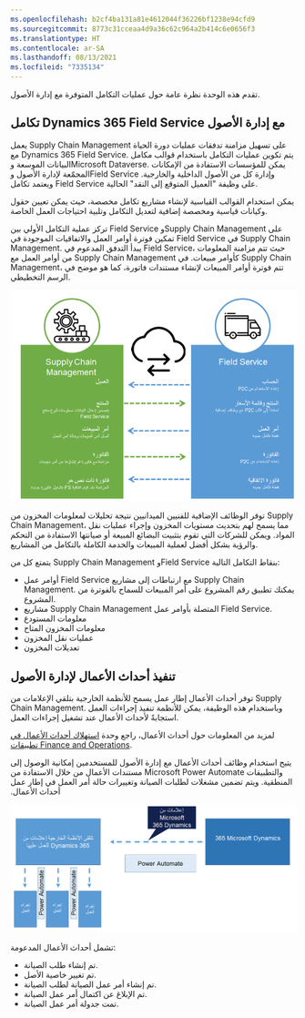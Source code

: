 ```yaml
---
ms.openlocfilehash: b2cf4ba131a81e4612044f36226bf1238e94cfd9
ms.sourcegitcommit: 8773c31cceaa4d9a36c62c964a2b414c6e0656f3
ms.translationtype: HT
ms.contentlocale: ar-SA
ms.lasthandoff: 08/13/2021
ms.locfileid: "7335134"
---
```

تقدم هذه الوحدة نظرة عامة حول عمليات التكامل المتوفرة مع إدارة الأصول.

## <a name="dynamics-365-field-service-integration-with-asset-management"></a>تكامل Dynamics 365 Field Service مع إدارة الأصول

يعمل Supply Chain Management على تسهيل مزامنة تدفقات عمليات دورة الحياة مع Dynamics 365 Field Service. يتم تكوين عمليات التكامل باستخدام قوالب مكامل البيانات الموسعة وMicrosoft Dataverse. يمكن للمؤسسات الاستفادة من الإمكانات المجمّعة لإدارة الأصول وField Service وإدارة كل من الأصول الداخلية والخارجية. ويعتمد تكامل Field Service على وظيفة "العميل المتوقع إلى النقد" الحالية.

يمكن استخدام القوالب القياسية لإنشاء مشاريع تكامل مخصصة، حيث يمكن تعيين حقول وكيانات قياسية ومخصصة إضافية لتعديل التكامل وتلبية احتياجات العمل الخاصة.

تركز عملية التكامل الأولي بين Field Service وSupply Chain Management على تمكين فوترة أوامر العمل والاتفاقيات الموجودة في Field Service في Supply Chain Management. يبدأ التدفق المدعوم في Field Service، حيث تتم مزامنة المعلومات من أوامر العمل مع Supply Chain Management كأوامر مبيعات. في Supply Chain Management، تتم فوترة أوامر المبيعات لإنشاء مستندات فاتورة، كما هو موضح في الرسم التخطيطي.

![رسم تخطيطي يوضح نقاط التكامل بين Field Service وSupply Chain Management.](../media/field-service-integration-c.png)

توفر الوظائف الإضافية للفنيين الميدانيين نتيجة تحليلات لمعلومات المخزون من Supply Chain Management، مما يسمح لهم بتحديث مستويات المخزون وإجراء عمليات نقل المواد. ويمكن للشركات التي تقوم بتثبيت البضائع المبيعة أو صيانتها الاستفادة من التحكم والرؤية بشكل أفضل لعملية المبيعات والخدمة الكاملة بالتكامل من المشاريع.

يتمتع كل من Supply Chain Management وField Service بنقاط التكامل التالية:

- أوامر عمل Field Service مع ارتباطات إلى مشاريع Supply Chain Management. يمكنك تطبيق رقم المشروع على أمر المبيعات للسماح بالفوترة من المشروع.
- مشاريع Supply Chain Management المتصلة بأوامر عمل Field Service.
- معلومات المستودع
- معلومات المخزون المتاح
- عمليات نقل المخزون
- تعديلات المخزون

## <a name="business-events-uptake-for-asset-management"></a>تنفيذ أحداث الأعمال لإدارة الأصول

توفر ‏‫أحداث الأعمال‬ إطار عمل يسمح للأنظمة الخارجية بتلقي الإعلامات من Supply Chain Management. وباستخدام هذه الوظيفة، يمكن للأنظمة تنفيذ إجراءات العمل استجابةً لأحداث الأعمال عند تشغيل إجراءات العمل.

لمزيد من المعلومات حول أحداث الأعمال، راجع وحدة [استهلاك أحداث الأعمال في تطبيقات Finance and Operations](/learn/modules/business-events-finance-operations/?azure-portal=true).

يتيح استخدام وظائف أحداث الأعمال مع إدارة الأصول للمستخدمين إمكانية الوصول إلى مستندات الأعمال من خلال الاستفادة من Microsoft Power Automate والتطبيقات المنطقية. ويتم تضمين مشغلات لطلبات الصيانة وتغييرات حالة أمر العمل في إطار عمل ‏‫أحداث الأعمال.

![رسم تخطيطي يوضح كيفية حصول الأنظمة الخارجية على إعلامات من Supply Chain Management عبر Power Automate.](../media/business-events-c.png)

تشمل أحداث الأعمال المدعومة:

- تم إنشاء طلب الصيانة.
- تم تغيير خاصية الأصل.
- تم إنشاء أمر عمل الصيانة لطلب الصيانة.
- تم الإبلاغ عن اكتمال أمر عمل الصيانة.
- تمت جدولة أمر عمل الصيانة.
